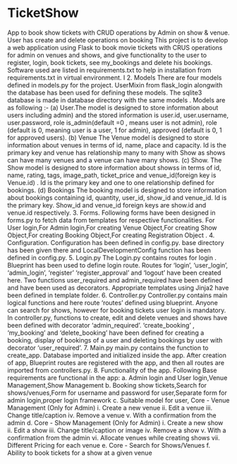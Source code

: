 # TicketShow
App to book show tickets with CRUD operations by Admin on show &amp; venue. User has create and delete operations on booking
This project is to develop a web application using Flask to book movie tickets with CRUS operations for admin on venues and shows, and give functionality to the user to register, login, book tickets, see my_bookings and delete his bookings. Software used are listed in requirements.txt to help in installation from requirements.txt in virtual environment. I
2. Models There are four models defined in models.py for the project. UserMixin from flask_login alongwith the database has been used for defining these models. The sqlite3 database is made in database directory with the same models . Models are as following :-
(a) User.The model is designed to store information about users including admin) and the stored information is user.id, user.username, user.password, role is_admin(default =0 , means user is not admin), role (default is 0, meaning user is a user, 1 for admin), approved (default is 0, 1 for approved users).
(b) Venue The Venue model is designed to store information about venues in terms of id, name, place and capacity. Id is the primary key and venue has relationship many to many with Show as shows can have many venues and a venue can have many shows.
(c) Show. The Show model is designed to store information about showss in terms of id, name, rating, tags, image_path, ticket_price and venue_id(foreign key is Venue.id) . Id is the primary key and one to one relationship defined for bookings.
(d) Bookings The booking model is designed to store information about bookings containing id, quantity, user_id, show_id and venue_id. Id is the primary key. Show_id and venue_id foreign keys are show.id and venue.id respectively.
3. Forms. Following forms have been designed in forms.py to fetch data from templates for respective functionalities.
For User login,For Admin login,For creating Venue Object,For creating Show Object,For creating Booking Object,For creating Registration Object .
4. Configuration. Configuration has been defined in config.py. base directory has been given there and LocalDevelopmentConfig function has been defined in config.py.
5. Login.py The Login.py contains routes for login . Blueprint has been used to define login route. Routes for ‘login’, ‘user_login’, ‘admin_login’, ‘register’ ‘register_approval’ and ‘logout’ have been created here. Two functions user_required and admin_required have been defined and have been used as decorators. Appropriate templates using Jinja2 have been defined in template folder.
6. Controller.py Controller.py contains main logical functions and here route ‘routes’ defined using blueprint. Anyone can search for shows, however for booking tickets user login is mandatory. In controller.py, functions to create, edit and delete venues and shows have been defined with decorator ‘admin_required’. ‘create_booking’ , ‘my_booking’ and ‘delete_booking’ have been defined for creating a booking, display of bookings of a user and deleting bookings by user with decorator ‘user_required’.
7. Main.py main.py contains the function to create_app. Database imported and initialized inside the app. After creation of app, Blueprint routes are registered with the app, and then all routes are imported from controllers.py.
8. Functionality of the app. Following Base requirements are functional in the app:
a. Admin login and User login,Venue Management,Show Management
b. Booking show tickets,Search for shows/venues,Form for username and password for user,Separate form for admin login,proper login framework
c. Suitable model for user,
Core - Venue Management (Only for Admin)
i. Create a new venue
ii. Edit a venue
iii. Change title/caption
iv. Remove a venue
v. With a confirmation from the admin
d. Core - Show Management (Only for Admin)
i. Create a new show
ii. Edit a show
iii. Change title/caption or image
iv. Remove a show
v. With a confirmation from the admin
vi. Allocate venues while creating shows
vii. Different Pricing for each venue
e. Core - Search for Shows/Venues
f. Ability to book tickets for a show at a given venue
